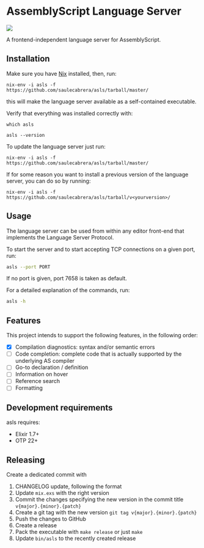 # AssemblyScript Language Server
![](https://github.com/saulecabrera/asls/workflows/CI/badge.svg)

A frontend-independent language server for AssemblyScript.

## Installation

Make sure you have [Nix](https://nixos.wiki/wiki/Nix_Installation_Guide) installed, then, run:

```
nix-env -i asls -f https://github.com/saulecabrera/asls/tarball/master/
```

this will make the language server available as a self-contained executable.

Verify that everything was installed correctly with:

```
which asls

asls --version
```

To update the language server just run:

```
nix-env -i asls -f https://github.com/saulecabrera/asls/tarball/master/
```

If for some reason you want to install a previous version of the language server, you can do so by running:

```
nix-env -i asls -f https://github.com/saulecabrera/asls/tarball/v<yourversion>/
```


## Usage

The language server can be used from within any editor front-end that implements
the Language Server Protocol.

To start the server and to start accepting TCP connections on a given port, run:

```sh
asls --port PORT
```

If no port is given, port 7658 is taken as default.

For a detailed explanation of the commands, run:

```sh
asls -h
```

## Features

This project intends to support the following features, in the following order:

- [x] Compilation diagnostics: syntax and/or semantic errors
- [ ] Code completion: complete code that is actually supported by the underlying AS compiler
- [ ] Go-to declaration / definition
- [ ] Information on hover
- [ ] Reference search
- [ ] Formatting

## Development requirements

asls requires:

- Elixir 1.7+
- OTP 22+


## Releasing

Create a dedicated commit with

1. CHANGELOG update, following the format
2. Update `mix.exs` with the right version
3. Commit the changes specifying the new version in the commit title `v{major}.{minor}.{patch}`
4. Create a git tag with the new version `git tag v{major}.{minor}.{patch}`
5. Push the changes to GitHub
6. Create a release
7. Pack the executable with `make release` or just `make`
8. Update `bin/asls` to the recently created release

